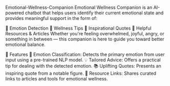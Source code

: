 Emotional-Wellness-Companion
Emotional Wellness Companion is an AI-powered chatbot that helps users identify their current emotional state and provides meaningful support in the form of:

🎯 Emotion Detection
🧘 Wellness Tips
💬 Inspirational Quotes
📖 Helpful Resources & Articles
Whether you're feeling overwhelmed, joyful, angry, or something in between — this companion is here to guide you toward better emotional balance.

🌟 Features
🧠 Emotion Classification: Detects the primary emotion from user input using a pre-trained NLP model.
💡 Tailored Advice: Offers a practical tip for dealing with the detected emotion.
📚 Uplifting Quotes: Presents an inspiring quote from a notable figure.
🔗 Resource Links: Shares curated links to articles and tools for emotional wellness.
